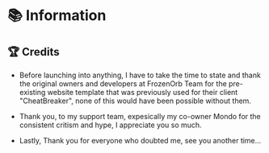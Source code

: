 # 📚 Information


## 🏆 Credits
- Before launching into anything, I have to take the time to state and thank the original owners and developers at FrozenOrb Team for the pre-existing website template that was previously used for their client "CheatBreaker", none of this would have been possible without them.

- Thank you, to my support team, expesically my co-owner Mondo for the consistent critism and hype, I appreciate you so much.

- Lastly, Thank you for everyone who doubted me, see you another time...
